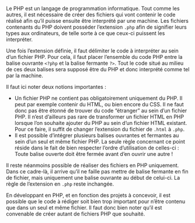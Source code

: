 Le PHP est un langage de programmation informatique. Tout comme les autres, il est nécessaire de créer des fichiers qui vont contenir le code réalisé afin qu’il puisse ensuite être interprété par une machine. Les fichiers contenants du PHP doivent posséder l’extension ```.php``` afin de signifier leurs types aux ordinateurs, de telle sorte à ce que ceux-ci puissent les interpréter.

Une fois l’extension définie, il faut délimiter le code à interpréter au sein d’un fichier PHP. Pour cela, il faut placer l’ensemble du code PHP entre la balise ouvrante <code>&lt;?php</code> et la balise fermante <code>?&gt;</code>. Tout le code situé au milieu de ces deux balises sera supposé être du PHP et donc interprété comme tel par la machine.

Il faut ici noter deux notions importantes :

- Un fichier PHP ne contient pas obligatoirement uniquement du PHP. Il peut par exemple contenir du HTML, ou bien encore du CSS. Il ne faut donc pas être étonné de trouver du code “étranger” au sein d’un fichier PHP. Il n’est d’ailleurs pas rare de transformer un fichier HTML en PHP lorsque l’on souhaite ajouter du PHP au sein d’un fichier HTML existant. Pour ce faire, il suffit de changer l’extension du fichier de ```.html``` à ```.php```.
- Il est possible d’intégrer plusieurs balises ouvrantes et fermantes au sein d’un seul et même fichier PHP. La seule règle concernant ce point réside dans le fait de bien respecter l’ordre d’utilisation de celles-ci : Toute balise ouverte doit être fermée avant d’en ouvrir une autre !

Il reste néanmoins possible de réaliser des fichiers en PHP uniquement. Dans ce cadre-là, il arrive qu’il ne faille pas mettre de balise fermante en fin de fichier, mais uniquement une balise ouvrante au début de celui-ci. La règle de l’extension en ```.php``` reste inchangée.

En développant en PHP, et en fonction des projets à concevoir, il est possible que le code à rédiger soit bien trop important pour n’être contenu que dans un seul et même fichier. Il faut donc bien noter qu’il est convenable de créer autant de fichiers PHP que souhaité.